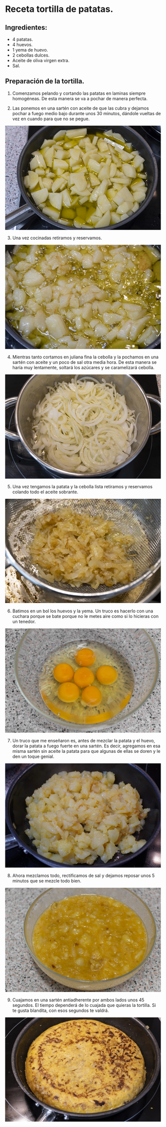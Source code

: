 # Receta tortilla de patatas.
## Ingredientes:
- 4 patatas.
- 4 huevos. 
- 1 yema de huevo.
- 2 cebollas dulces.
- Aceite de oliva virgen extra.
- Sal.
 <!-- No borrar ningun ingrediente.-->
## Preparación de la tortilla.
1. Comenzamos pelando y cortando las patatas en laminas siempre homogéneas. De esta manera se va a pochar de manera perfecta.

2. Las ponemos en una sartén con aceite de que las cubra y dejamos pochar a fuego medio bajo durante unos 30 minutos, dándole vueltas de vez en cuando para que no se pegue. 
  
 ![imagen paso 2](https://github.com/eljoviz/Tutorial-Markdown/blob/main/imagenes/mejor-patata-para-tortilla%202.jpg)

3. Una vez cocinadas retiramos y reservamos.

 ![imagen paso 3](https://github.com/eljoviz/Tutorial-Markdown/blob/main/imagenes/pochar-patata3.jpg)

4. Mientras tanto cortamos en juliana fina la cebolla y la pochamos en una sartén con aceite y un poco de sal otra media hora. De esta manera se haría muy lentamente, soltará los azúcares y se caramelizará cebolla.

![imagen paso 4](https://github.com/eljoviz/Tutorial-Markdown/blob/main/imagenes/pochar-cebolla4.jpg)

5. Una vez tengamos la patata y la cebolla lista retiramos y reservamos colando todo el aceite sobrante. 

![imagen paso 5](https://github.com/eljoviz/Tutorial-Markdown/blob/main/imagenes/cebolla-dulce5.jpg)

6. Batimos en un bol los huevos y la yema. Un truco es hacerlo con una cuchara porque se bate porque no le metes aire como si lo hicieras con un tenedor. 

![imagen paso 6](https://github.com/eljoviz/Tutorial-Markdown/blob/main/imagenes/huevos-para-tortilla6.jpg)

7. Un truco que me enseñaron es, antes de mezclar la patata y el huevo, dorar la patata a fuego fuerte en una sartén. Es decir, agregamos en esa misma sartén sin aceite la patata para que algunas de ellas se doren y le den un toque genial. 

![imagen paso 7](https://github.com/eljoviz/Tutorial-Markdown/blob/main/imagenes/dorar-patata7.jpg)

8. Ahora mezclamos todo, rectificamos de sal y dejamos reposar unos 5 minutos que se mezcle todo bien. 

![imagen paso 8](https://github.com/eljoviz/Tutorial-Markdown/blob/main/imagenes/reposar-patatas-huevos8.jpg)

9. Cuajamos en una sartén antiadherente por ambos lados unos 45 segundos. El tiempo dependerá de lo cuajada que quieras la tortilla. Si te gusta blandita, con esos segundos te valdrá.

![imagen paso 9](https://github.com/eljoviz/Tutorial-Markdown/blob/main/imagenes/hacer-tortilla-con-cebolla9.jpg)
